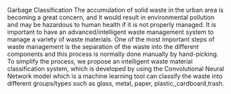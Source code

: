 Garbage Classification
The accumulation of solid waste in the urban area is becoming a great concern, and it would result in environmental
pollution and may be hazardous to human health if it is not properly managed. It is important to have an advanced/intelligent
waste management system to manage a variety of waste materials. One of the most important steps of waste management is the separation 
of the waste into the different components and this process is normally done manually by hand-picking. To simplify the process, 
we propose an intelligent waste material classification system, which is developed by using the Convolutional Neural Network
model which is a machine learning tool can classify the waste into different groups/types such as glass, metal, paper, plastic,,cardboard,trash.



